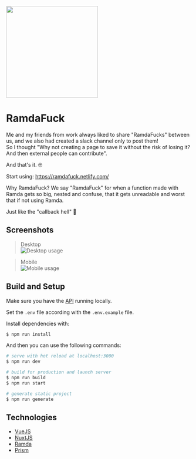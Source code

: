 <img src="https://i.ibb.co/nfcDjh2/ramdafuck-black.png" width="250">

# RamdaFuck
Me and my friends from work always liked to share "RamdaFucks" between us, and we also had created a slack channel only to post them!  
So I thought "Why not creating a page to save it without the risk of losing it? And then external people can contribute".  

And that's it. 🤓

Start using: https://ramdafuck.netlify.com/

Why RamdaFuck?
We say "RamdaFuck" for when a function made with Ramda gets so big, nested and confuse, that it gets unreadable and worst that if not using Ramda.

Just like the "callback hell" 👹

## Screenshots
> Desktop  
![Desktop usage](https://i.ibb.co/hs0Vb69/desktop.gif)

> Mobile  
![Mobile usage](https://i.ibb.co/rpBXq6N/mobile-min.gif)

## Build and Setup
Make sure you have the [API](https://github.com/soutoigor/api.ramdafuck) running locally.

Set the `.env` file according with the `.env.example` file.

Install dependencies with:
```bash
$ npm run install
```
And then you can use the following commands:
``` bash
# serve with hot reload at localhost:3000
$ npm run dev

# build for production and launch server
$ npm run build
$ npm run start

# generate static project
$ npm run generate
```

## Technologies
- [VueJS](https://vuejs.org/v2/guide/)
- [NuxtJS](https://nuxtjs.org/)
- [Ramda](https://ramdajs.com/docs/)
- [Prism](https://prismjs.com/)
